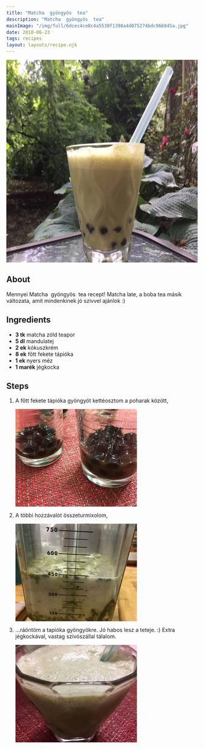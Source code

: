 ```yaml
---
title: "Matcha  gyöngyös  tea"
description: "Matcha  gyöngyös  tea"
mainImage: "/img/full/6dcec4ce8c4a5530f1398a4d075274bdc966045a.jpg"
date: 2018-06-23
tags: recipes
layout: layouts/recipe.njk
---
```

                        
<p align="center"><a href="https://cookpad.com/hu/receptek/5216169-matcha-gyongyos-tea" rel="Recipe source page"><img width="751" height="532" src="/img/full/6dcec4ce8c4a5530f1398a4d075274bdc966045a.jpg"/></a></p>

## About
Mennyei Matcha  gyöngyös  tea recept! Matcha late,  a boba tea másik változata, amit mindenkinek jó szivvel ajánlok :)

>  

## Ingredients
* **3 tk** matcha zöld teapor
* **5 dl** mandulatej
* **2 ek** kókuszkrém
* **8 ek** főtt fekete tápióka
* **1 ek** nyers méz
* **1 marék** jégkocka

## Steps

1. A főtt fekete tápióka gyöngyöt kettéosztom a poharak között,
 
    <p><img width="320" height="256" align="left" src="/img/full/8f915684858474022afb2c2fdb2894799d1f1e2a.jpg"/></p><div style="clear: both"/>

2. A többi hozzávalót összeturmixolom,
 
    <p><img width="320" height="256" align="left" src="/img/full/d888006da219286e1400448302b882f8f4dc7475.jpg"/></p><div style="clear: both"/>

3. ...ráöntöm a tapióka gyöngyökre. Jó habos lesz a teteje. :) Extra jégkockával, vastag szivószállal tálalom.
 
    <p><img width="320" height="256" align="left" src="/img/full/d33029ed3b7aaed0e6135b72bcd0ab74b25430ed.jpg"/></p><div style="clear: both"/>

